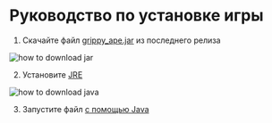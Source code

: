 # Руководство по установке игры

1. Скачайте файл [grippy_ape.jar](https://github.com/dzemiachkovskii/grippy-ape/releases) из последнего релиза

![how to download jar](images/how_to_download_jar.jpg)

2. Установите [JRE](https://www.oracle.com/java/technologies/downloads/)

![how to download java](images/how_to_download_jre.png)

3. Запустите
   файл [с помощью Java](https://ru.wikihow.com/%D0%B7%D0%B0%D0%BF%D1%83%D1%81%D1%82%D0%B8%D1%82%D1%8C-.JAR-%D1%84%D0%B0%D0%B9%D0%BB)
